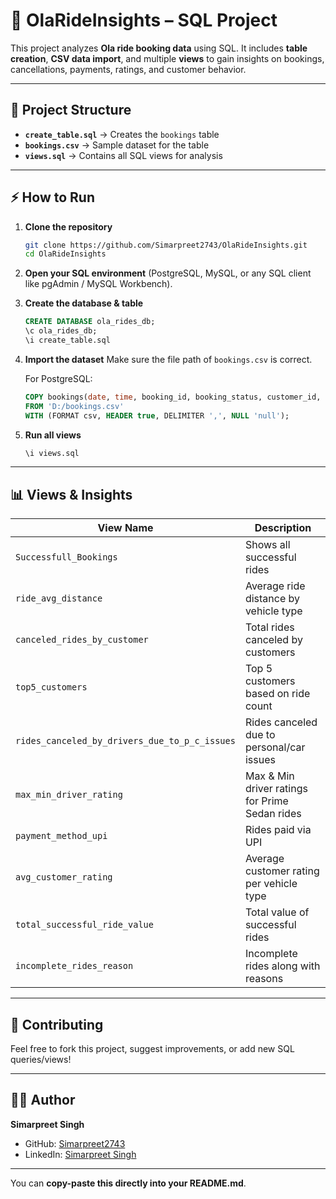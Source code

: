 # 🚖 OlaRideInsights – SQL Project

This project analyzes **Ola ride booking data** using SQL. It includes **table creation**, **CSV data import**, and multiple **views** to gain insights on bookings, cancellations, payments, ratings, and customer behavior.

---

## 📂 Project Structure

* **`create_table.sql`** → Creates the `bookings` table
* **`bookings.csv`** → Sample dataset for the table
* **`views.sql`** → Contains all SQL views for analysis

---

## ⚡ How to Run

1. **Clone the repository**

   ```bash
   git clone https://github.com/Simarpreet2743/OlaRideInsights.git
   cd OlaRideInsights
   ```

2. **Open your SQL environment**
   (PostgreSQL, MySQL, or any SQL client like pgAdmin / MySQL Workbench).

3. **Create the database & table**

   ```sql
   CREATE DATABASE ola_rides_db;
   \c ola_rides_db;
   \i create_table.sql
   ```

4. **Import the dataset**
   Make sure the file path of `bookings.csv` is correct.

   For PostgreSQL:

   ```sql
   COPY bookings(date, time, booking_id, booking_status, customer_id, vehicle_type, pickup_location, drop_location, v_tat, c_tat, canceled_rides_by_customer, canceled_rides_by_driver, incomplete_rides, incomplete_rides_reason, booking_value, payment_method, ride_distance, driver_ratings, customer_rating, vehicle_images)
   FROM 'D:/bookings.csv'
   WITH (FORMAT csv, HEADER true, DELIMITER ',', NULL 'null');
   ```

5. **Run all views**

   ```sql
   \i views.sql
   ```

---

## 📊 Views & Insights

| View Name                                     | Description                                    |
| --------------------------------------------- | ---------------------------------------------- |
| `Successfull_Bookings`                        | Shows all successful rides                     |
| `ride_avg_distance`                           | Average ride distance by vehicle type          |
| `canceled_rides_by_customer`                  | Total rides canceled by customers              |
| `top5_customers`                              | Top 5 customers based on ride count            |
| `rides_canceled_by_drivers_due_to_p_c_issues` | Rides canceled due to personal/car issues      |
| `max_min_driver_rating`                       | Max & Min driver ratings for Prime Sedan rides |
| `payment_method_upi`                          | Rides paid via UPI                             |
| `avg_customer_rating`                         | Average customer rating per vehicle type       |
| `total_successful_ride_value`                 | Total value of successful rides                |
| `incomplete_rides_reason`                     | Incomplete rides along with reasons            |

---

## 🤝 Contributing

Feel free to fork this project, suggest improvements, or add new SQL queries/views!

---

## 🧑‍💻 Author

**Simarpreet Singh**

* GitHub: [Simarpreet2743](https://github.com/Simarpreet2743)
* LinkedIn: [Simarpreet Singh](https://www.linkedin.com/in/simarpreet-singh-a99918229/?trk=opento_sprofile_detailse)

---

You can **copy-paste this directly into your README.md**.

